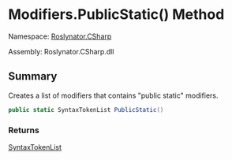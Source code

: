 # Modifiers\.PublicStatic\(\) Method

Namespace: [Roslynator.CSharp](../../README.md)

Assembly: Roslynator\.CSharp\.dll

## Summary

Creates a list of modifiers that contains "public static" modifiers\.

```csharp
public static SyntaxTokenList PublicStatic()
```

### Returns

[SyntaxTokenList](https://docs.microsoft.com/en-us/dotnet/api/microsoft.codeanalysis.syntaxtokenlist)




